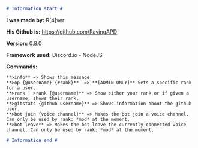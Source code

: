 ```markdown
# Information start #
```

**I was made by:** R[4]ver

**His Github is:** https://github.com/RavingAPD

**Version:** 0.8.0

**Framework used:** Discord.io - NodeJS

**Commands:**

    **>info** => Shows this message.
    **>op {@username} {#rank}**  => **[ADMIN ONLY]** Sets a specific rank for a user.
    **>rank | >rank {@username}** => Show either your rank or if given a username, shows their rank.
    **>gitstats {github username}** => Shows information about the github user.
    **>bot join {voice channel}** => Makes the bot join a voice channel. Can only be used by rank: *mod* at the moment.
    **>bot leave** => Makes the bot leave the currently connected voice channel. Can only be used by rank: *mod* at the moment.

```markdown
# Information end #
```